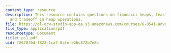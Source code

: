 ```yaml
---
content_type: resource
description: This resource contains questions on fibonacci heaps, least common ancestor
  and tradeoff in heap operations.
file: https://ol-ocw-studio-app-qa.s3.amazonaws.com/courses/6-854j-advanced-algorithms-fall-2005/f2678f0df8221ca78afee26c872b7e8b_ps1.pdf
file_type: application/pdf
resourcetype: Document
title: ps1.pdf
uid: f2678f0d-f822-1ca7-8afe-e26c872b7e8b
---
```

